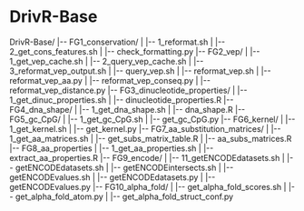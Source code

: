 # DrivR-Base

DrivR-Base/
|-- FG1_conservation/
|  |-- 1_reformat.sh
|  |-- 2_get_cons_features.sh
|  |-- check_formatting.py
|-- FG2_vep/
|  |-- 1_get_vep_cache.sh
|  |-- 2_query_vep_cache.sh
|  |-- 3_reformat_vep_output.sh
|  |-- query_vep.sh
|  |-- reformat_vep.sh
|  |-- reformat_vep_aa.py
|  |-- reformat_vep_conseq.py
|  |-- reformat_vep_distance.py
|-- FG3_dinucleotide_properties/
|  |-- 1_get_dinuc_properties.sh
|  |-- dinucleotide_properties.R
|-- FG4_dna_shape/
|  |-- 1_get_dna_shape.sh
|  |-- dna_shape.R
|-- FG5_gc_CpG/
|  |-- 1_get_gc_CpG.sh
|  |-- get_gc_CpG.py
|-- FG6_kernel/
|  |-- 1_get_kernel.sh
|  |-- get_kernel.py
|-- FG7_aa_substitution_matrices/
|  |-- 1_get_aa_matrices.sh
|  |-- get_subs_matrix_table.R
|  |-- aa_subs_matrices.R
|-- FG8_aa_properties
|  |-- 1_get_aa_properties.sh
|  |-- extract_aa_properties.R
|-- FG9_encode/
|  |-- 11_getENCODEdatasets.sh
|  |-- getENCODEdatasets.sh
|  |-- getENCODEintersects.sh
|  |-- getENCODEvalues.sh
|  |-- getENCODEdatasets.py
|  |-- getENCODEvalues.py
|-- FG10_alpha_fold/
|  |-- get_alpha_fold_scores.sh
|  |-- get_alpha_fold_atom.py
|  |-- get_alpha_fold_struct_conf.py
